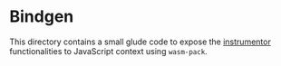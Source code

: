# Bindgen

This directory contains a small glude code to expose the [instrumentor](../instrumentor/) functionalities to JavaScript context using `wasm-pack`.
